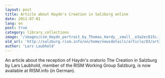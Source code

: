 ```yaml
---
layout: post
title: Article about Haydn's Creation in Salzburg online
date: 2011-07-01
lang: en
post: true
category: library_collections
image: '/images/csm_Haydn_portrait_by_Thomas_Hardy__small__e3a2ec815c.jpg'
old_url: 'http://salzburg.rism.info/en/home/newsdetails/article/83/article-about-haydns-creation-in-salzburg-online.html'
author: 'Lars Laubhold'
---
```


An article about the reception of Haydn's oratorio The Creation in Salzburg by Lars Laubhold, member of the RISM Working Group Salzburg, is now available at RISM.info (in German).


